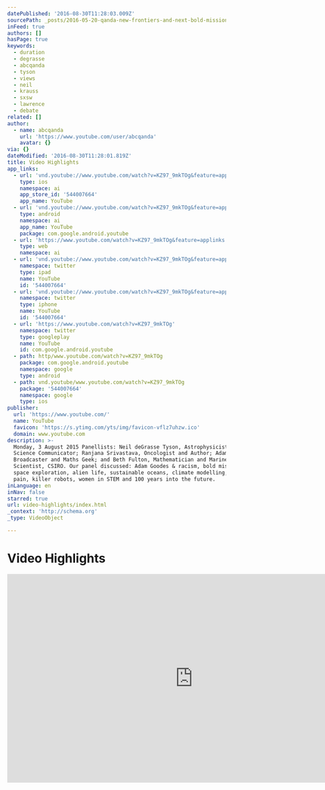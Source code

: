 ```yaml
---
datePublished: '2016-08-30T11:28:03.009Z'
sourcePath: _posts/2016-05-20-qanda-new-frontiers-and-next-bold-missions.md
inFeed: true
authors: []
hasPage: true
keywords:
  - duration
  - degrasse
  - abcqanda
  - tyson
  - views
  - neil
  - krauss
  - sxsw
  - lawrence
  - debate
related: []
author:
  - name: abcqanda
    url: 'https://www.youtube.com/user/abcqanda'
    avatar: {}
via: {}
dateModified: '2016-08-30T11:28:01.819Z'
title: Video Highlights
app_links:
  - url: 'vnd.youtube://www.youtube.com/watch?v=KZ97_9mkTOg&feature=applinks'
    type: ios
    namespace: ai
    app_store_id: '544007664'
    app_name: YouTube
  - url: 'vnd.youtube://www.youtube.com/watch?v=KZ97_9mkTOg&feature=applinks'
    type: android
    namespace: ai
    app_name: YouTube
    package: com.google.android.youtube
  - url: 'https://www.youtube.com/watch?v=KZ97_9mkTOg&feature=applinks'
    type: web
    namespace: ai
  - url: 'vnd.youtube://www.youtube.com/watch?v=KZ97_9mkTOg&feature=applinks'
    namespace: twitter
    type: ipad
    name: YouTube
    id: '544007664'
  - url: 'vnd.youtube://www.youtube.com/watch?v=KZ97_9mkTOg&feature=applinks'
    namespace: twitter
    type: iphone
    name: YouTube
    id: '544007664'
  - url: 'https://www.youtube.com/watch?v=KZ97_9mkTOg'
    namespace: twitter
    type: googleplay
    name: YouTube
    id: com.google.android.youtube
  - path: http/www.youtube.com/watch?v=KZ97_9mkTOg
    package: com.google.android.youtube
    namespace: google
    type: android
  - path: vnd.youtube/www.youtube.com/watch?v=KZ97_9mkTOg
    package: '544007664'
    namespace: google
    type: ios
publisher:
  url: 'https://www.youtube.com/'
  name: YouTube
  favicon: 'https://s.ytimg.com/yts/img/favicon-vflz7uhzw.ico'
  domain: www.youtube.com
description: >-
  Monday, 3 August 2015 Panellists: Neil deGrasse Tyson, Astrophysicist &
  Science Communicator; Ranjana Srivastava, Oncologist and Author; Adam Spencer,
  Broadcaster and Maths Geek; and Beth Fulton, Mathematician and Marine
  Scientist, CSIRO. Our panel discussed: Adam Goodes & racism, bold missions,
  space exploration, alien life, sustainable oceans, climate modelling, cancer &
  pain, killer robots, women in STEM and 100 years into the future.
inLanguage: en
inNav: false
starred: true
url: video-highlights/index.html
_context: 'http://schema.org'
_type: VideoObject

---
```

# Video Highlights

<iframe src="https://cdn.embedly.com/widgets/media.html?src=https%3A%2F%2Fwww.youtube.com%2Fembed%2FKZ97_9mkTOg%3Ffeature%3Doembed&amp;url=http%3A%2F%2Fwww.youtube.com%2Fwatch%3Fv%3DKZ97_9mkTOg&amp;image=https%3A%2F%2Fi.ytimg.com%2Fvi%2FKZ97_9mkTOg%2Fhqdefault.jpg&amp;key=b7d04c9b404c499eba89ee7072e1c4f7&amp;type=text%2Fhtml&amp;schema=youtube" width="854" height="480" scrolling="no" frameborder="0" allowfullscreen="" style=""></iframe>